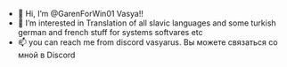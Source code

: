 - 👋 Hi, I’m @GarenForWin01 Vasya!!
- 👀 I’m interested in Translation of all slavic languages and some turkish german and french stuff for systems softvares etc
- 📫 you can reach me from discord vasyarus. Вы можете связаться со мной в Discord

<!---
GarenForWin01/GarenForWin01 is a ✨ special ✨ repository because its `README.md` (this file) appears on your GitHub profile.
You can click the Preview link to take a look at your changes.
--->
